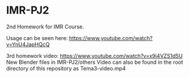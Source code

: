 # IMR-PJ2
2nd Homework for IMR Course.

Usage can be seen here: https://www.youtube.com/watch?v=YnU4JapHQcQ


3rd homework video: https://www.youtube.com/watch?v=x9i4VZS1d5U
New Blender files in IMR-PJ2/others
Video can also be found in the root directory of this repository as Tema3-video.mp4

